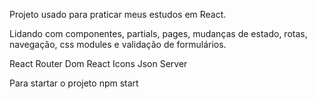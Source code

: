 Projeto usado para praticar meus estudos em React.

Lidando com componentes, partials, pages, mudanças de estado, rotas, navegação, css modules e validação de formulários.


React Router Dom
React Icons
Json Server



Para startar o projeto
npm start